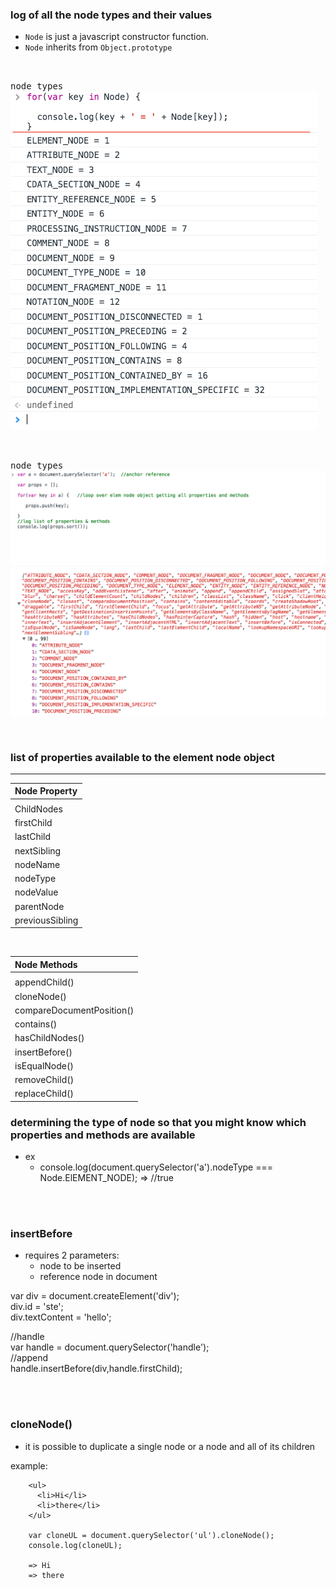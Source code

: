 ### log of all the node types and their values
- `Node` is just a javascript constructor function.    
- `Node` inherits from `Object.prototype`

<br />
  
 <kbd>node types</kbd>       
 ![js1](images/dom01.png)
 
 
 <br />
  
 <kbd>node types</kbd>       
 ![js1](images/dom002.png)


<br>

### list of properties available to the element node object

<hr>


|         Node Property                                                           |
|   :-----------------------                                                     |      
|                                                                                | 
|    ChildNodes                                    |
|    firstChild                                         |
|    lastChild                           |
|    nextSibling                           |
|    nodeName                    |     
|    nodeType                       |
|    nodeValue                                                    |
|    parentNode      |   
|    previousSibling                       |
      
                                       
<br/>


|         Node Methods                                                           |
|   :-----------------------                                                     |      
|                                                                                | 
|    appendChild()                                    |
|    cloneNode()                                        |
|    compareDocumentPosition()                           |
|    contains()                           |
|    hasChildNodes()                    |     
|    insertBefore()                       |
|    isEqualNode()                                                    |
|    removeChild()      |   
|    replaceChild()                       |



### determining the type of node so that you might know which properties and methods are available
- ex
  - console.log(document.querySelector('a').nodeType === Node.ElEMENT_NODE);
  => //true
  
  
<br><br>
  
### insertBefore
- requires 2 parameters:
  - node to be inserted    
  - reference node in document    

var div = document.createElement('div');         
div.id = 'ste';     
div.textContent = 'hello';      

//handle      
var handle = document.querySelector('handle');      
//append       
handle.insertBefore(div,handle.firstChild);        


<br><br>

### cloneNode()
- it is possible to duplicate a single node or a node and all of its children

example:      

```
    <ul>
      <li>Hi</li>
      <li>there</li>
    </ul>
    
    var cloneUL = document.querySelector('ul').cloneNode();
    console.log(cloneUL);
    
    => Hi
    => there
```












  
